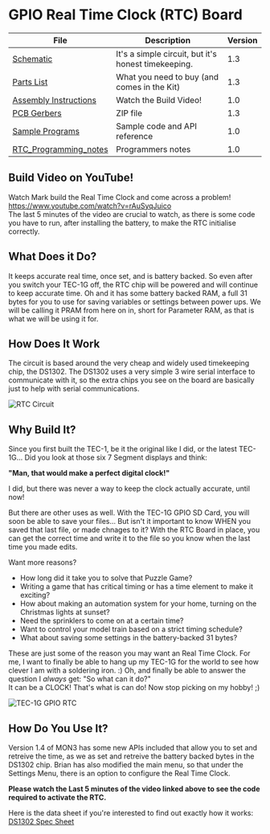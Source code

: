# GPIO Real Time Clock (RTC) Board
| File | Description | Version |
|---|---|---|
| [Schematic](TEC-1G_GPIO_RTC_Schematic_v1-0.pdf) | It's a simple circuit, but it's honest timekeeping. | 1.3 |
| [Parts List](./Partslist.md) | What you need to buy (and comes in the Kit) | 1.3 |
| [Assembly Instructions](./Assembly.md) | Watch the Build Video! | 1.0 |
| [PCB Gerbers](./TEC-1G_GPIO-RTC_Gerbers-v1-3.zip) | ZIP file | 1.3 |
| [Sample Programs](./Programs/) | Sample code and API reference | 1.0 |
| [RTC_Programming_notes](./RTC_Programming_notes.md) | Programmers notes | 1.0 |

## Build Video on YouTube!
Watch Mark build the Real Time Clock and come across a problem! https://www.youtube.com/watch?v=rAuSyqJuico<br>
The last 5 minutes of the video are crucial to watch, as there is some code you have to run, after installing the battery, to make the RTC initialise correctly.


## What Does it Do?
It keeps accurate real time, once set, and is battery backed. So even after you switch your TEC-1G off, 
the RTC chip will be powered and will continue to keep accurate time. Oh and it has some battery backed RAM,
a full 31 bytes for you to use for saving variables or settings between power ups. 
We will be calling it PRAM from here on in, short for Parameter RAM, as that is what we will be using it for.

## How Does It Work
The circuit is based around the very cheap and widely used timekeeping chip, the DS1302. 
The DS1302 uses a very simple 3 wire serial interface to communicate with it, so the extra chips you see on the board are basically
just to help with serial communications.

![RTC Circuit](pictures/RTC_Circuit.jpg)

## Why Build It?
Since you first built the TEC-1, be it the original like I did, or the latest TEC-1G... Did you look at those six 7 Segment displays
and think:

<b>"Man, that would make a perfect digital clock!"</b>

I did, but there was never a way to keep the clock actually accurate, until now!

But there are other uses as well. With the TEC-1G GPIO SD Card, you will soon be able to save your files... 
But isn't it important to know WHEN you saved that last file, or made chnages to it?
With the RTC Board in place, you can get the correct time and write it to the file so you know when the last time you made edits.

Want more reasons? 
- How long did it take you to solve that Puzzle Game?
- Writing a game that has critical timing or has a time element to make it exciting?
- How about making an automation system for your home, turning on the Christmas lights at sunset?
- Need the sprinklers to come on at a certain time?
- Want to control your model train based on a strict timing schedule?
- What about saving some settings in the battery-backed 31 bytes?

These are just some of the reason you may want an Real Time Clock. 
For me, I want to finally be able to hang up my TEC-1G for the world to see how clever I am with a soldering iron. :)
Oh, and finally be able to answer the question I *always* get: "So what can it do?"<br>
It can be a CLOCK! That's what is can do! Now stop picking on my hobby! ;)

![TEC-1G GPIO RTC](pictures/TEC-1G_GPIO_RTC-Board.jpg)

## How Do You Use It?
Version 1.4 of MON3 has some new APIs included that allow you to set and retreive the time, as we as set and retreive the battery backed bytes in the DS1302 chip. Brian has also modified the main menu, so that under the Settings Menu, there is an option to configure the Real Time Clock.

<b>Please watch the Last 5 minutes of the video linked above to see the code required to activate the RTC.</b>

Here is the data sheet if you're interested to find out exactly how it works: [DS1302 Spec Sheet](./DS1302_RTC_Timekeeper.pdf) 
